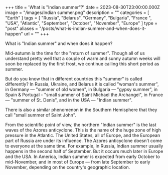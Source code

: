 +++
title = 'What is "Indian summer"?'
date = 2023-08-30T23:00:00.000Z
image = "/images/Indian summer.png"
description = ""
categories = [ "Earth" ]
tags = [
  "Russia",
  "Belarus",
  "Germany",
  "Bulgaria",
  "France ",
  "USA",
  "Atlantic",
  "September",
  "October",
  "November",
  "Europe"
]
type = "post"
aliases = "/posts/what-is-indian-summer-and-when-does-it-happen"
url = ""
+++

What is "Indian summer" and when does it happen?

Mid-autumn is the time for the "return of summer". Though all of us understand pretty well that a couple of warm and sunny autumn weeks will soon be replaced by the first frost, we continue calling this short period as summer.

But do you know that in different countries this "summer" is called differently? In Russia, Ukraine, and Belarus it is called "woman's summer", in Germany — "summer of old women", in Bulgaria — "gypsy summer",  in Spain & Portugal - "small summer of Saint Michael the Archangel", in France — "summer of St. Denis", and in the USA — "Indian summer".

There is also a similar phenomenon in the Southern Hemisphere that they call  "small summer of Saint John".

From the scientific point of view, the northern "Indian summer" is the last waves of the Azores anticyclone. This is the name of the huge zone of high pressure in the Atlantic. The United States, all of Europe, and the European part of Russia are under its influence. The Azores anticyclone doesn’t come to everyone at the same time. For example, in Russia, Indian summer usually happens in the second half of September. But it occurs much later in Europe and the USA. In America, Indian summer is expected from early October to mid-November, and in most of Europe — from late September to early November, depending on the country's geographic location.
